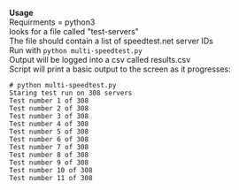 **Usage** <br>
Requirments = python3<br>
looks for a file called "test-servers" <br>
The file should contain a list of speedtest.net server IDs<br>
Run with `python multi-speedtest.py` <br>
Output will be logged into a csv called results.csv <br>
Script will print a basic output to the screen as it progresses: <br>
```
# python multi-speedtest.py
Staring test run on 308 servers
Test number 1 of 308
Test number 2 of 308
Test number 3 of 308
Test number 4 of 308
Test number 5 of 308
Test number 6 of 308
Test number 7 of 308
Test number 8 of 308
Test number 9 of 308
Test number 10 of 308
Test number 11 of 308
```

